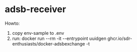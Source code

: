 # adsb-receiver


Howto: 
1. copy env-sample to .env
2. run: docker run --rm -it --entrypoint uuidgen ghcr.io/sdr-enthusiasts/docker-adsbexchange -t
